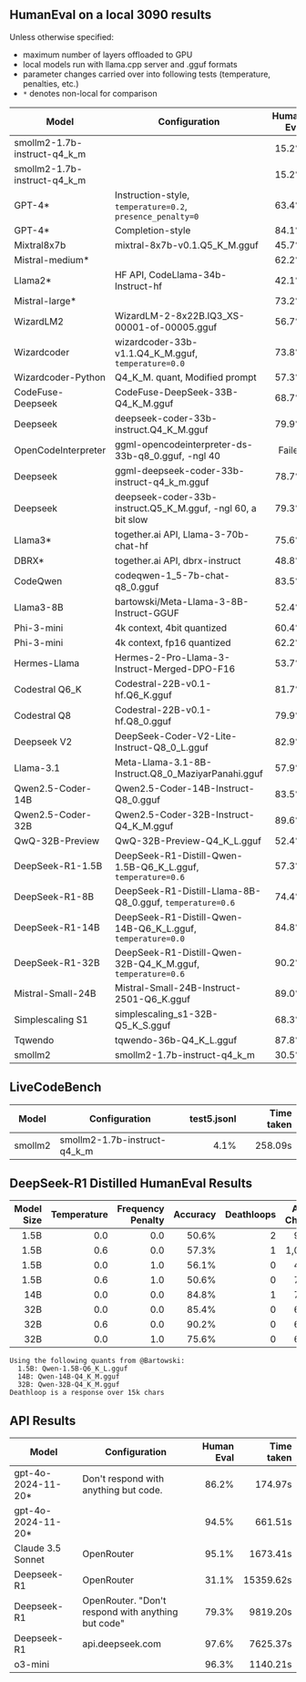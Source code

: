 ## HumanEval on a local 3090 results

Unless otherwise specified:
- maximum number of layers offloaded to GPU
- local models run with llama.cpp server and .gguf formats
- parameter changes carried over into following tests (temperature, penalties, etc.)
- `*` denotes non-local for comparison

| Model               | Configuration                                                  | Human Eval | Time taken |
|---------------------|----------------------------------------------------------------|-----------:|-----------:|
| smollm2-1.7b-instruct-q4_k_m |  | 15.2% | 5.36s |
| smollm2-1.7b-instruct-q4_k_m |  | 15.2% | 38.32s |
| GPT-4*              | Instruction-style, `temperature=0.2`, `presence_penalty=0`     |     63.4%  |            |
| GPT-4*              | Completion-style                                               |     84.1%  |            |
| Mixtral8x7b         | mixtral-8x7b-v0.1.Q5_K_M.gguf                                  |     45.7%  |            |
| Mistral-medium*     |                                                                |     62.2%  |            |
| Llama2*             | HF API, CodeLlama-34b-Instruct-hf                              |     42.1%  |            |
| Mistral-large*      |                                                                |     73.2%  |            |
| WizardLM2           | WizardLM-2-8x22B.IQ3_XS-00001-of-00005.gguf                    |     56.7%  |            |
| Wizardcoder         | wizardcoder-33b-v1.1.Q4_K_M.gguf, `temperature=0.0`            |     73.8%  |            |
| Wizardcoder-Python  | Q4_K_M. quant, Modified prompt                                 |     57.3%  |            |
| CodeFuse-Deepseek   | CodeFuse-DeepSeek-33B-Q4_K_M.gguf                              |     68.7%  |            |
| Deepseek            | deepseek-coder-33b-instruct.Q4_K_M.gguf                        |     79.9%  |            |
| OpenCodeInterpreter | ggml-opencodeinterpreter-ds-33b-q8_0.gguf, -ngl 40             |    Failed  |            |
| Deepseek            | ggml-deepseek-coder-33b-instruct-q4_k_m.gguf                   |     78.7%  |            |
| Deepseek            | deepseek-coder-33b-instruct.Q5_K_M.gguf, -ngl 60, a bit slow   |     79.3%  |            |
| Llama3*             | together.ai API, Llama-3-70b-chat-hf                           |     75.6%  |            |
| DBRX*               | together.ai API, dbrx-instruct                                 |     48.8%  |            |
| CodeQwen            | codeqwen-1_5-7b-chat-q8_0.gguf                                 |     83.5%  |            |
| Llama3-8B           | bartowski/Meta-Llama-3-8B-Instruct-GGUF                        |     52.4%  |            |
| Phi-3-mini          | 4k context, 4bit quantized                                     |     60.4%  |            |
| Phi-3-mini          | 4k context, fp16 quantized                                     |     62.2%  |            |
| Hermes-Llama        | Hermes-2-Pro-Llama-3-Instruct-Merged-DPO-F16                   |     53.7%  |            |
| Codestral Q6_K      | Codestral-22B-v0.1-hf.Q6_K.gguf                                |     81.7%  |    812.53s |
| Codestral Q8        | Codestral-22B-v0.1-hf.Q8_0.gguf                                |     79.9%  |   2918.51s |
| Deepseek V2         | DeepSeek-Coder-V2-Lite-Instruct-Q8_0_L.gguf                    |     82.9%  |    378.86s |
| Llama-3.1           | Meta-Llama-3.1-8B-Instruct.Q8_0_MaziyarPanahi.gguf             |     57.9%  |    304.09s |
| Qwen2.5-Coder-14B   | Qwen2.5-Coder-14B-Instruct-Q8_0.gguf                           |     83.5%  |    409.90s |
| Qwen2.5-Coder-32B   | Qwen2.5-Coder-32B-Instruct-Q4_K_M.gguf                         |     89.6%  |    375.33s |
| QwQ-32B-Preview     | QwQ-32B-Preview-Q4_K_L.gguf                                    |     52.4%  |  11660.46s |
| DeepSeek-R1-1.5B    | DeepSeek-R1-Distill-Qwen-1.5B-Q6_K_L.gguf, `temperature=0.6`   |     57.3%  |   4154.71s |
| DeepSeek-R1-8B      | DeepSeek-R1-Distill-Llama-8B-Q8_0.gguf, `temperature=0.6`      |     74.4%  |   8836.76s |
| DeepSeek-R1-14B     | DeepSeek-R1-Distill-Qwen-14B-Q6_K_L.gguf, `temperature=0.0`    |     84.8%  |  10444.61s |
| DeepSeek-R1-32B     | DeepSeek-R1-Distill-Qwen-32B-Q4_K_M.gguf, `temperature=0.6`    |     90.2%  |  12861.13s |
| Mistral-Small-24B   | Mistral-Small-24B-Instruct-2501-Q6_K.gguf                      |     89.0%  |   2365.32s |
| Simplescaling S1    | simplescaling_s1-32B-Q5_K_S.gguf                               |     68.3%  |   1140.21s |
| Tqwendo             | tqwendo-36b-Q4_K_L.gguf                                        |     87.8%  |   1916.67s |
| smollm2             | smollm2-1.7b-instruct-q4_k_m                                   |     30.5%  |    203.09s |

## LiveCodeBench

| Model               | Configuration                                                  | test5.jsonl | Time taken |
|---------------------|----------------------------------------------------------------|------------:|-----------:|
| smollm2             | smollm2-1.7b-instruct-q4_k_m                                   |        4.1% |    258.09s |

## DeepSeek-R1 Distilled HumanEval Results

| Model Size | Temperature | Frequency Penalty | Accuracy  | Deathloops | Avg. Chars | Speed (s) |
|-----------:|------------:|------------------:|----------:|-----------:|-----------:|-----------:|
| 1.5B       | 0.0         | 0.0               | 50.6%     | 2          | 946        |  4,442    |
| 1.5B       | 0.6         | 0.0               | 57.3%     | 1          | 1,003      |  4,155    |
| 1.5B       | 0.0         | 1.0               | 56.1%     | 0          | 417        |  5,501    |
| 1.5B       | 0.6         | 1.0               | 50.6%     | 0          | 792        |  4,828    |
| 14B        | 0.0         | 0.0               | 84.8%     | 1          | 759        |  10,445   |
| 32B        | 0.0         | 0.0               | 85.4%     | 0          | 603        |  15,655   |
| 32B        | 0.6         | 0.0               | 90.2%     | 0          | 698        |  12,861   |
| 32B        | 0.0         | 1.0               | 75.6%     | 0          | 645        |  17,182   |

```
Using the following quants from @Bartowski:
  1.5B: Qwen-1.5B-Q6_K_L.gguf
  14B: Qwen-14B-Q4_K_M.gguf
  32B: Qwen-32B-Q4_K_M.gguf
Deathloop is a response over 15k chars
```

## API Results

| Model              | Configuration                                                  | Human Eval | Time taken |
|--------------------|----------------------------------------------------------------|-----------:|-----------:|
| gpt-4o-2024-11-20* | Don't respond with anything but code.                          |     86.2%  |    174.97s |
| gpt-4o-2024-11-20* |                                                                |     94.5%  |    661.51s |
| Claude 3.5 Sonnet  | OpenRouter                                                     |     95.1%  |   1673.41s |
| Deepseek-R1        | OpenRouter                                                     |     31.1%  |  15359.62s |
| Deepseek-R1        | OpenRouter. "Don't respond with anything but code"             |     79.3%  |   9819.20s |
| Deepseek-R1        | api.deepseek.com                                               |     97.6%  |   7625.37s |
| o3-mini            |                                                                |     96.3%  |   1140.21s |
